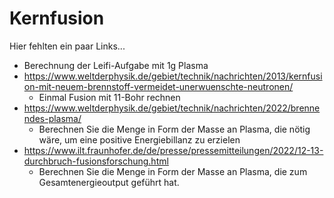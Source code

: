 Kernfusion
===============

Hier fehlten ein paar Links...

- Berechnung der Leifi-Aufgabe mit 1g Plasma
- https://www.weltderphysik.de/gebiet/technik/nachrichten/2013/kernfusion-mit-neuem-brennstoff-vermeidet-unerwuenschte-neutronen/
	- Einmal Fusion mit 11-Bohr rechnen
- https://www.weltderphysik.de/gebiet/technik/nachrichten/2022/brennendes-plasma/
    - Berechnen Sie die Menge in Form der Masse an Plasma, die nötig wäre, um eine positive Energiebillanz zu erzielen
- https://www.ilt.fraunhofer.de/de/presse/pressemitteilungen/2022/12-13-durchbruch-fusionsforschung.html
    - Berechnen Sie die Menge in Form der Masse an Plasma, die zum Gesamtenergieoutput geführt hat.

